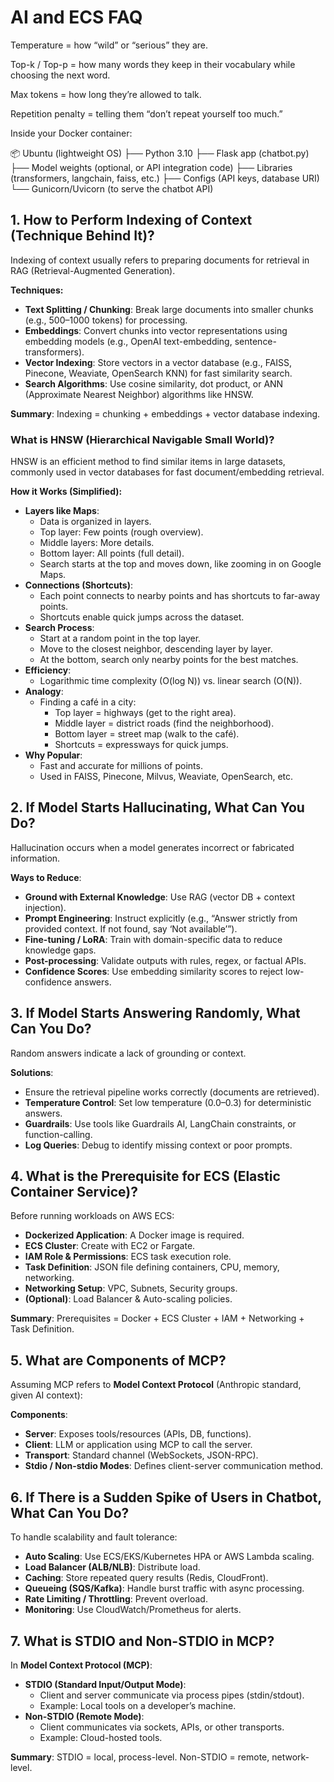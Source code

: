 # AI and ECS FAQ


Temperature = how “wild” or “serious” they are.

Top-k / Top-p = how many words they keep in their vocabulary while choosing the next word.

Max tokens = how long they’re allowed to talk.

Repetition penalty = telling them “don’t repeat yourself too much.”


Inside your Docker container:

📦 Ubuntu (lightweight OS)
 ├── Python 3.10
 ├── Flask app (chatbot.py)
 ├── Model weights (optional, or API integration code)
 ├── Libraries (transformers, langchain, faiss, etc.)
 ├── Configs (API keys, database URI)
 └── Gunicorn/Uvicorn (to serve the chatbot API)

## 1. How to Perform Indexing of Context (Technique Behind It)?

Indexing of context usually refers to preparing documents for retrieval in RAG (Retrieval-Augmented Generation).

**Techniques:**
- **Text Splitting / Chunking**: Break large documents into smaller chunks (e.g., 500–1000 tokens) for processing.
- **Embeddings**: Convert chunks into vector representations using embedding models (e.g., OpenAI text-embedding, sentence-transformers).
- **Vector Indexing**: Store vectors in a vector database (e.g., FAISS, Pinecone, Weaviate, OpenSearch KNN) for fast similarity search.
- **Search Algorithms**: Use cosine similarity, dot product, or ANN (Approximate Nearest Neighbor) algorithms like HNSW.

**Summary**: Indexing = chunking + embeddings + vector database indexing.

### What is HNSW (Hierarchical Navigable Small World)?

HNSW is an efficient method to find similar items in large datasets, commonly used in vector databases for fast document/embedding retrieval.

**How it Works (Simplified):**
- **Layers like Maps**:
  - Data is organized in layers.
  - Top layer: Few points (rough overview).
  - Middle layers: More details.
  - Bottom layer: All points (full detail).
  - Search starts at the top and moves down, like zooming in on Google Maps.
- **Connections (Shortcuts)**:
  - Each point connects to nearby points and has shortcuts to far-away points.
  - Shortcuts enable quick jumps across the dataset.
- **Search Process**:
  - Start at a random point in the top layer.
  - Move to the closest neighbor, descending layer by layer.
  - At the bottom, search only nearby points for the best matches.
- **Efficiency**:
  - Logarithmic time complexity (O(log N)) vs. linear search (O(N)).
- **Analogy**:
  - Finding a café in a city:
    - Top layer = highways (get to the right area).
    - Middle layer = district roads (find the neighborhood).
    - Bottom layer = street map (walk to the café).
    - Shortcuts = expressways for quick jumps.
- **Why Popular**:
  - Fast and accurate for millions of points.
  - Used in FAISS, Pinecone, Milvus, Weaviate, OpenSearch, etc.

## 2. If Model Starts Hallucinating, What Can You Do?

Hallucination occurs when a model generates incorrect or fabricated information.

**Ways to Reduce**:
- **Ground with External Knowledge**: Use RAG (vector DB + context injection).
- **Prompt Engineering**: Instruct explicitly (e.g., “Answer strictly from provided context. If not found, say ‘Not available’”).
- **Fine-tuning / LoRA**: Train with domain-specific data to reduce knowledge gaps.
- **Post-processing**: Validate outputs with rules, regex, or factual APIs.
- **Confidence Scores**: Use embedding similarity scores to reject low-confidence answers.

## 3. If Model Starts Answering Randomly, What Can You Do?

Random answers indicate a lack of grounding or context.

**Solutions**:
- Ensure the retrieval pipeline works correctly (documents are retrieved).
- **Temperature Control**: Set low temperature (0.0–0.3) for deterministic answers.
- **Guardrails**: Use tools like Guardrails AI, LangChain constraints, or function-calling.
- **Log Queries**: Debug to identify missing context or poor prompts.

## 4. What is the Prerequisite for ECS (Elastic Container Service)?

Before running workloads on AWS ECS:

- **Dockerized Application**: A Docker image is required.
- **ECS Cluster**: Create with EC2 or Fargate.
- **IAM Role & Permissions**: ECS task execution role.
- **Task Definition**: JSON file defining containers, CPU, memory, networking.
- **Networking Setup**: VPC, Subnets, Security groups.
- **(Optional)**: Load Balancer & Auto-scaling policies.

**Summary**: Prerequisites = Docker + ECS Cluster + IAM + Networking + Task Definition.

## 5. What are Components of MCP?

Assuming MCP refers to **Model Context Protocol** (Anthropic standard, given AI context):

**Components**:
- **Server**: Exposes tools/resources (APIs, DB, functions).
- **Client**: LLM or application using MCP to call the server.
- **Transport**: Standard channel (WebSockets, JSON-RPC).
- **Stdio / Non-stdio Modes**: Defines client-server communication method.

## 6. If There is a Sudden Spike of Users in Chatbot, What Can You Do?

To handle scalability and fault tolerance:

- **Auto Scaling**: Use ECS/EKS/Kubernetes HPA or AWS Lambda scaling.
- **Load Balancer (ALB/NLB)**: Distribute load.
- **Caching**: Store repeated query results (Redis, CloudFront).
- **Queueing (SQS/Kafka)**: Handle burst traffic with async processing.
- **Rate Limiting / Throttling**: Prevent overload.
- **Monitoring**: Use CloudWatch/Prometheus for alerts.

## 7. What is STDIO and Non-STDIO in MCP?

In **Model Context Protocol (MCP)**:

- **STDIO (Standard Input/Output Mode)**:
  - Client and server communicate via process pipes (stdin/stdout).
  - Example: Local tools on a developer’s machine.
- **Non-STDIO (Remote Mode)**:
  - Client communicates via sockets, APIs, or other transports.
  - Example: Cloud-hosted tools.

**Summary**: STDIO = local, process-level. Non-STDIO = remote, network-level.

